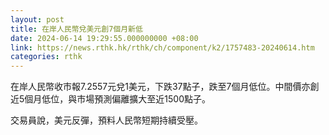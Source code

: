 ```yaml
---
layout: post
title: 在岸人民幣兌美元創7個月新低
date: 2024-06-14 19:29:55.000000000 +08:00
link: https://news.rthk.hk/rthk/ch/component/k2/1757483-20240614.htm
categories: rthk
---
```


在岸人民幣收市報7.2557元兌1美元，下跌37點子，跌至7個月低位。中間價亦創近5個月低位，與市場預測偏離擴大至近1500點子。

交易員說，美元反彈，預料人民幣短期持續受壓。
